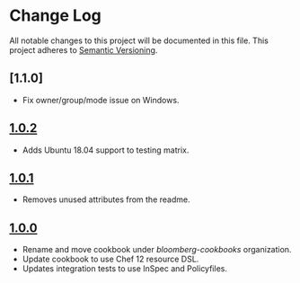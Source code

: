 # Change Log
All notable changes to this project will be documented in this file.
This project adheres to [Semantic Versioning](http://semver.org/).

## [1.1.0]
- Fix owner/group/mode issue on Windows.

## [1.0.2]
- Adds Ubuntu 18.04 support to testing matrix.

## [1.0.1]
- Removes unused attributes from the readme.

## [1.0.0]
- Rename and move cookbook under _bloomberg-cookbooks_ organization.
- Update cookbook to use Chef 12 resource DSL.
- Updates integration tests to use InSpec and Policyfiles.

[Unreleased]: https://github.com/bloomberg-cookbooks/gemrc/compare/v1.0.2...HEAD
[1.0.0]: https://github.com/bloomberg-cookbooks/gemrc/tree/v1.0.0
[1.0.1]: https://github.com/bloomberg-cookbooks/gemrc/tree/v1.0.1
[1.0.2]: https://github.com/bloomberg-cookbooks/gemrc/tree/v1.0.2
